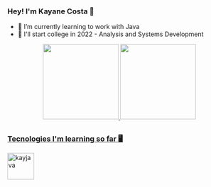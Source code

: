 ### Hey! I'm Kayane Costa 👋

- 🌱 I’m currently learning to work with Java
- 📖 I'll start college in 2022 - Analysis and Systems Development

<div align="center">
  <a href="https://github.com/kayane-developer">
  <img height="170em" src="https://github-readme-stats.vercel.app/api?username=kayane-developer&show_icons=true&theme=synthwave&include_all_commits=true&count_private=true"/>
  <img height="170em" src="https://github-readme-stats.vercel.app/api/top-langs/?username=kayane-developer&layout=compact&langs_count=7&theme=synthwave"/>
</div>
  
  ##
  
### Tecnologies I'm learning so far 🖥
  <img align="left" alt="kayjava" height="60" width="60" src = "https://cdn.jsdelivr.net/gh/devicons/devicon/icons/java/java-original.svg" />
